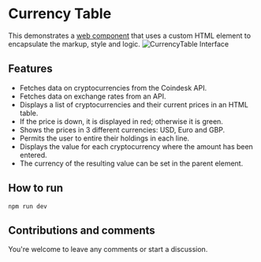 # Currency Table

This demonstrates a [web component](https://developer.mozilla.org/en-US/docs/Web/API/Web_components) that uses a custom HTML element to encapsulate the markup, style and logic. 
![CurrencyTable Interface](https://github.com/Divensky/currency-table/assets/116442718/54c7bc99-6d1d-456d-b78a-3d50cab4fdbd)

## Features
- Fetches data on cryptocurrencies from the Coindesk API. 
- Fetches data on exchange rates from an API. 
- Displays a list of cryptocurrencies and their current prices in an HTML table.
- If the price is down, it is displayed in red; otherwise it is green. 
- Shows the prices in 3 different currencies:  USD, Euro and GBP.
- Permits the user to entire their holdings in each line.
- Displays the value for each cryptocurrency where the amount has been entered.
- The currency of the resulting value can be set in the parent element.

## How to run 

`npm run dev`

## Contributions and comments

You're welcome to leave any comments or start a discussion. 
